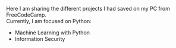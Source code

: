 Here I am sharing the different projects I had saved on my PC from FreeCodeCamp.  
Currently, I am focused on Python:  
- Machine Learning with Python  
- Information Security
